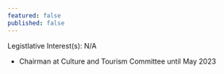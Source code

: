```yaml
---
featured: false
published: false
---
```

Legistlative Interest(s): N/A

* Chairman at Culture and Tourism Committee until May 2023